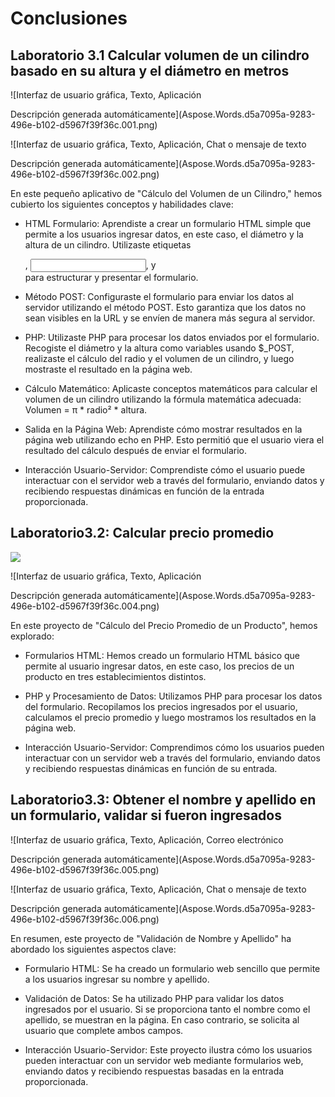 ﻿# Conclusiones
## Laboratorio 3.1 Calcular volumen de un cilindro basado en su altura y el diámetro en metros

![Interfaz de usuario gráfica, Texto, Aplicación

Descripción generada automáticamente](Aspose.Words.d5a7095a-9283-496e-b102-d5967f39f36c.001.png)

![Interfaz de usuario gráfica, Texto, Aplicación, Chat o mensaje de texto

Descripción generada automáticamente](Aspose.Words.d5a7095a-9283-496e-b102-d5967f39f36c.002.png)

En este pequeño aplicativo de "Cálculo del Volumen de un Cilindro," hemos cubierto los siguientes conceptos y habilidades clave:

- HTML Formulario: Aprendiste a crear un formulario HTML simple que permite a los usuarios ingresar datos, en este caso, el diámetro y la altura de un cilindro. Utilizaste etiquetas <form>, <input>, y <br> para estructurar y presentar el formulario.

- Método POST: Configuraste el formulario para enviar los datos al servidor utilizando el método POST. Esto garantiza que los datos no sean visibles en la URL y se envíen de manera más segura al servidor.

- PHP: Utilizaste PHP para procesar los datos enviados por el formulario. Recogiste el diámetro y la altura como variables usando $\_POST, realizaste el cálculo del radio y el volumen de un cilindro, y luego mostraste el resultado en la página web.

- Cálculo Matemático: Aplicaste conceptos matemáticos para calcular el volumen de un cilindro utilizando la fórmula matemática adecuada: Volumen = π \* radio² \* altura.

- Salida en la Página Web: Aprendiste cómo mostrar resultados en la página web utilizando echo en PHP. Esto permitió que el usuario viera el resultado del cálculo después de enviar el formulario.

- Interacción Usuario-Servidor: Comprendiste cómo el usuario puede interactuar con el servidor web a través del formulario, enviando datos y recibiendo respuestas dinámicas en función de la entrada proporcionada.

## Laboratorio3.2: Calcular precio promedio

![](Aspose.Words.d5a7095a-9283-496e-b102-d5967f39f36c.003.png)

![Interfaz de usuario gráfica, Texto, Aplicación

Descripción generada automáticamente](Aspose.Words.d5a7095a-9283-496e-b102-d5967f39f36c.004.png)

En este proyecto de "Cálculo del Precio Promedio de un Producto", hemos explorado:

- Formularios HTML: Hemos creado un formulario HTML básico que permite al usuario ingresar datos, en este caso, los precios de un producto en tres establecimientos distintos.

- PHP y Procesamiento de Datos: Utilizamos PHP para procesar los datos del formulario. Recopilamos los precios ingresados por el usuario, calculamos el precio promedio y luego mostramos los resultados en la página web.

- Interacción Usuario-Servidor: Comprendimos cómo los usuarios pueden interactuar con un servidor web a través del formulario, enviando datos y recibiendo respuestas dinámicas en función de su entrada.

## Laboratorio3.3: Obtener el nombre y apellido en un formulario, validar si fueron ingresados
![Interfaz de usuario gráfica, Texto, Aplicación, Correo electrónico

Descripción generada automáticamente](Aspose.Words.d5a7095a-9283-496e-b102-d5967f39f36c.005.png)

![Interfaz de usuario gráfica, Texto, Aplicación, Chat o mensaje de texto

Descripción generada automáticamente](Aspose.Words.d5a7095a-9283-496e-b102-d5967f39f36c.006.png)

En resumen, este proyecto de "Validación de Nombre y Apellido" ha abordado los siguientes aspectos clave:

- Formulario HTML: Se ha creado un formulario web sencillo que permite a los usuarios ingresar su nombre y apellido.

- Validación de Datos: Se ha utilizado PHP para validar los datos ingresados por el usuario. Si se proporciona tanto el nombre como el apellido, se muestran en la página. En caso contrario, se solicita al usuario que complete ambos campos.

- Interacción Usuario-Servidor: Este proyecto ilustra cómo los usuarios pueden interactuar con un servidor web mediante formularios web, enviando datos y recibiendo respuestas basadas en la entrada proporcionada.
